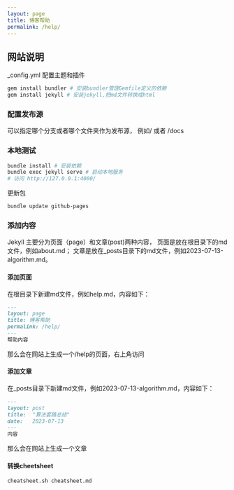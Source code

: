 ```yaml
---
layout: page
title: 博客帮助
permalink: /help/
---
```



## 网站说明

_config.yml 配置主题和插件

```bash
gem install bundler # 安装bundler管理Gemfile定义的依赖
gem install jekyll # 安装jekyll,把md文件转换成html
```

### 配置发布源
可以指定哪个分支或者哪个文件夹作为发布源，
例如/  或者 /docs

### 本地测试

```bash
bundle install # 安装依赖
bundle exec jekyll serve # 启动本地服务
# 访问 http://127.0.0.1:4000/
```

更新包
```bash
bundle update github-pages
```

### 添加内容
Jekyll 主要分为页面（page）和文章(post)两种内容，
页面是放在根目录下的md文件，例如about.md；
文章是放在_posts目录下的md文件，例如2023-07-13-algorithm.md。

#### 添加页面
在根目录下新建md文件，例如help.md，内容如下：
```markdown
---
layout: page
title: 博客帮助
permalink: /help/
---
帮助内容
```
那么会在网站上生成一个/help的页面，右上角访问

#### 添加文章
在_posts目录下新建md文件，例如2023-07-13-algorithm.md，内容如下：
```markdown
---
layout: post
title:  "算法套路总结"
date:   2023-07-13
---
内容
```
那么会在网站上生成一个文章

#### 转换cheetsheet

```
cheatsheet.sh cheatsheet.md
```